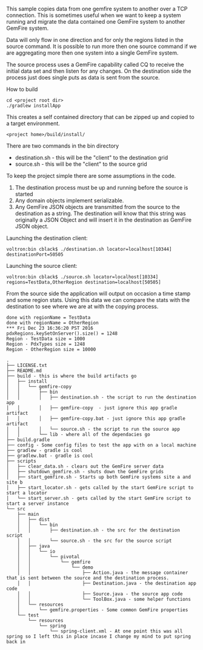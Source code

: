 This sample copies data from one gemfire system to another over a TCP connection.   This is sometimes useful when we want to keep a system running and migrate the data contained one GemFire system to another GemFire system.

Data will only flow in one direction and for only the regions listed in the source command.   It is possible to run more then one source command if we are aggregating more then one system into a single GemFire system.   

The source process uses a GemFire capability called CQ to receive the initial data set and then listen for any changes.   On the destination side the process just does single puts as data is sent from the source.

How to build

```
cd <project root dir>
./gradlew installApp
```

This creates a self contained directory that can be zipped up and copied to a target environment.
```
<project home>/build/install/
```

There are two commands in the bin directory
* destination.sh - this will be the "client" to the destination grid
* source.sh - this will be the "client" to the source grid

To keep the project simple there are some assumptions in the code.
1. The destination process must be up and running before the source is started
2. Any domain objects implement serializable.
3. Any GemFire JSON objects are transmitted from the source to the destination as a string.    The destination will know that this string was originally a JSON Object and will insert it in the destination as GemFire JSON object.


Launching the destination client:
```
voltron:bin cblack$ ./destination.sh locator=localhost[10344] destinationPort=50505
```

Launching the source client:
```
voltron:bin cblack$ ./source.sh locator=localhost[10334] regions=TestData,OtherRegion destination=localhost[50505]
```

From the source side the application will output on occasion a time stamp and some region stats.   Using this data we can compare the stats with the destination to see where we are at with the copying process.

```
done with regionName = TestData
done with regionName = OtherRegion
*** Fri Dec 23 16:36:20 PST 2016
pdxRegions.keySetOnServer().size() = 1248
Region - TestData size = 1000
Region - PdxTypes size = 1248
Region - OtherRegion size = 10000
```

```
.
├── LICENSE.txt
├── README.md
├── build - this is where the build artifacts go
│   ├── install
│   │   └── gemfire-copy
│   │       ├── bin
│   │       │   ├── destination.sh - the script to run the destination app
│   │       │   ├── gemfire-copy  - just ignore this app gradle artifact
│   │       │   ├── gemfire-copy.bat - just ignore this app gradle artifact
│   │       │   └── source.sh - the script to run the source app
│   │       └── lib - where all of the dependacies go
├── build.gradle
├── config - Some config files to test the app with on a local machine
├── gradlew - gradle is cool
├── gradlew.bat - gradle is cool
├── scripts
│   ├── clear_data.sh - clears out the GemFire server data
│   ├── shutdown_gemfire.sh - shuts down the GemFire grids
│   ├── start_gemfire.sh - Starts up both GemFire systems site a and site b
│   ├── start_locator.sh - gets called by the start GemFire script to start a locator
│   └── start_server.sh - gets called by the start GemFire script to start a server instance
└── src
    ├── main
    │   ├── dist
    │   │   └── bin
    │   │       ├── destination.sh - the src for the destination script
    │   │       └── source.sh - the src for the source script
    │   ├── java
    │   │   └── io
    │   │       └── pivotal
    │   │           └── gemfire
    │   │               └── demo
    │   │                   ├── Action.java - the message container that is sent between the source and the destination process.
    │   │                   ├── Destination.java - the destination app code
    │   │                   ├── Source.java - the source app code
    │   │                   └── ToolBox.java - some helper functions
    │   └── resources
    │       └── gemfire.properties - Some common GemFire properties
    └── test
        └── resources
            └── spring
                └── spring-client.xml - At one point this was all spring so I left this in place incase I change my mind to put spring back in
```
